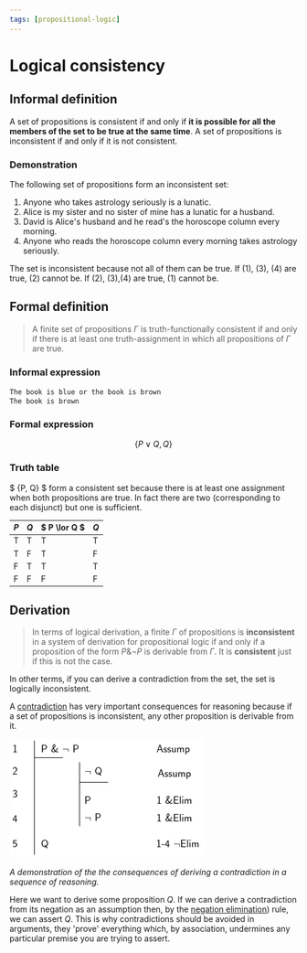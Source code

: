 ```yaml
---
tags: [propositional-logic]
---
```


# Logical consistency

## Informal definition

A set of propositions is consistent if and only if **it is possible for all the
members of the set to be true at the same time**. A set of propositions is
inconsistent if and only if it is not consistent.

### Demonstration

The following set of propositions form an inconsistent set:

1. Anyone who takes astrology seriously is a lunatic.
2. Alice is my sister and no sister of mine has a lunatic for a husband.
3. David is Alice's husband and he read's the horoscope column every morning.
4. Anyone who reads the horoscope column every morning takes astrology
   seriously.

The set is inconsistent because not all of them can be true. If (1), (3), (4)
are true, (2) cannot be. If (2), (3),(4) are true, (1) cannot be.

## Formal definition

> A finite set of propositions $\Gamma$ is truth-functionally consistent if and
> only if there is at least one truth-assignment in which all propositions of
> $\Gamma$ are true.

### Informal expression

```
The book is blue or the book is brown
The book is brown
```

### Formal expression

$$
\{P \lor Q, Q\}
$$

### Truth table

$ \{P, Q\} $ form a consistent set because there is at least one assignment when
both propositions are true. In fact there are two (corresponding to each
disjunct) but one is sufficient.

| $P$ | $Q$ | $ P \lor Q $ | $Q$ |
| --- | --- | ------------ | --- |
| T   | T   | T            | T   |
| T   | F   | T            | F   |
| F   | T   | T            | T   |
| F   | F   | F            | F   |

## Derivation

> In terms of logical derivation, a finite $\Gamma$ of propositions is
> **inconsistent** in a system of derivation for propositional logic if and only
> if a proposition of the form $P \& \lnot P$ is derivable from $\Gamma$. It is
> **consistent** just if this is not the case.

In other terms, if you can derive a contradiction from the set, the set is
logically inconsistent.

A
[contradiction](Logical_truth_and_falsity.md#logical-falsity)
has very important consequences for reasoning because if a set of propositions
is inconsistent, any other proposition is derivable from it.

![](/img/derivation_from_contradiction.png)

_A demonstration of the the consequences of deriving a contradiction in a
sequence of reasoning._

Here we want to derive some proposition $Q$. If we can derive a contradiction
from its negation as an assumption then, by the
[negation elimination](Negation_Elimination.md)) rule, we can
assert $Q$. This is why contradictions should be avoided in arguments, they
'prove' everything which, by association, undermines any particular premise you
are trying to assert.
